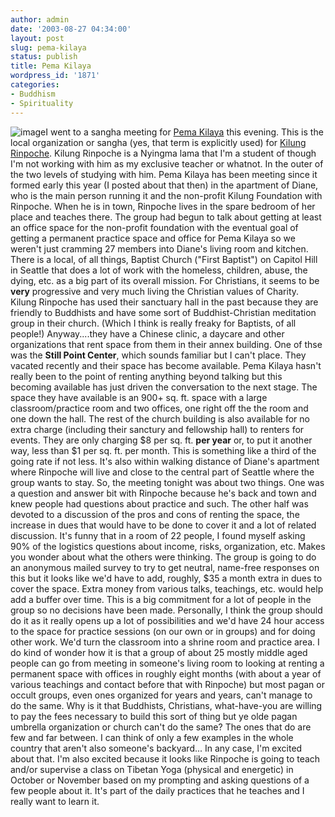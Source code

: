 ```yaml
---
author: admin
date: '2003-08-27 04:34:00'
layout: post
slug: pema-kilaya
status: publish
title: Pema Kilaya
wordpress_id: '1871'
categories:
- Buddhism
- Spirituality
---
```


![image](http://www.arcanology.com/images/pemakilaya.jpg)I went to a
sangha meeting for [Pema Kilaya](http://www.pemakilaya.org) this
evening. This is the local organization or sangha (yes, that term is
explicitly used) for [Kilung Rinpoche](http://www.kilung.org). Kilung
Rinpoche is a Nyingma lama that I'm a student of though I'm not working
with him as my exclusive teacher or whatnot. In the outer of the two
levels of studying with him. Pema Kilaya has been meeting since it
formed early this year (I posted about that then) in the apartment of
Diane, who is the main person running it and the non-profit Kilung
Foundation with Rinpoche. When he is in town, Rinpoche lives in the
spare bedroom of her place and teaches there. The group had begun to
talk about getting at least an office space for the non-profit
foundation with the eventual goal of getting a permanent practice space
and office for Pema Kilaya so we weren't just cramming 27 members into
Diane's living room and kitchen. There is a local, of all things,
Baptist Church ("First Baptist") on Capitol Hill in Seattle that does a
lot of work with the homeless, children, abuse, the dying, etc. as a big
part of its overall mission. For Christians, it seems to be **very**
progressive and very much living the Christian values of Charity. Kilung
Rinpoche has used their sanctuary hall in the past because they are
friendly to Buddhists and have some sort of Buddhist-Christian
meditation group in their church. (Which I think is really freaky for
Baptists, of all people!) Anyway....they have a Chinese clinic, a
daycare and other organizations that rent space from them in their annex
building. One of thse was the **Still Point Center**, which sounds
familiar but I can't place. They vacated recently and their space has
become available. Pema Kilaya hasn't really been to the point of renting
anything beyond talking but this becoming available has just driven the
conversation to the next stage. The space they have available is an 900+
sq. ft. space with a large classroom/practice room and two offices, one
right off the the room and one down the hall. The rest of the church
building is also available for no extra charge (including their sanctury
and fellowship hall) to renters for events. They are only charging $8
per sq. ft. **per year** or, to put it another way, less than $1 per sq.
ft. per month. This is something like a third of the going rate if not
less. It's also within walking distance of Diane's apartment where
Rinpoche will live and close to the central part of Seattle where the
group wants to stay. So, the meeting tonight was about two things. One
was a question and answer bit with Rinpoche because he's back and town
and knew people had questions about practice and such. The other half
was devoted to a discussion of the pros and cons of renting the space,
the increase in dues that would have to be done to cover it and a lot of
related discussion. It's funny that in a room of 22 people, I found
myself asking 90% of the logistics questions about income, risks,
organization, etc. Makes you wonder about what the others were thinking.
The group is going to do an anonymous mailed survey to try to get
neutral, name-free responses on this but it looks like we'd have to add,
roughly, $35 a month extra in dues to cover the space. Extra money from
various talks, teachings, etc. would help add a buffer over time. This
is a big commitment for a lot of people in the group so no decisions
have been made. Personally, I think the group should do it as it really
opens up a lot of possibilities and we'd have 24 hour access to the
space for practice sessions (on our own or in groups) and for doing
other work. We'd turn the classroom into a shrine room and practice
area. I do kind of wonder how it is that a group of about 25 mostly
middle aged people can go from meeting in someone's living room to
looking at renting a permanent space with offices in roughly eight
months (with about a year of various teachings and contact before that
with Rinpoche) but most pagan or occult groups, even ones organized for
years and years, can't manage to do the same. Why is it that Buddhists,
Christians, what-have-you are willing to pay the fees necessary to build
this sort of thing but ye olde pagan umbrella organization or church
can't do the same? The ones that do are few and far between. I can think
of only a few examples in the whole country that aren't also someone's
backyard... In any case, I'm excited about that. I'm also excited
because it looks like Rinpoche is going to teach and/or supervise a
class on Tibetan Yoga (physical and energetic) in October or November
based on my prompting and asking questions of a few people about it.
It's part of the daily practices that he teaches and I really want to
learn it.
